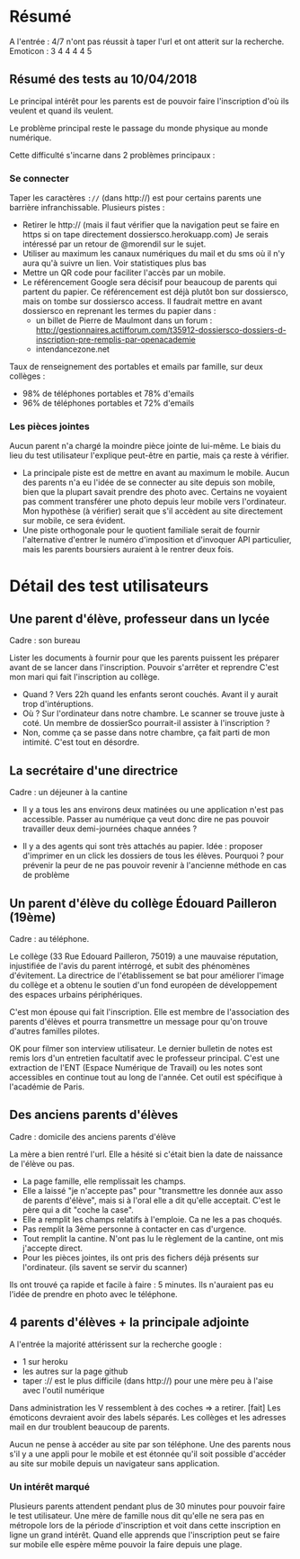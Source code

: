 # Résumé

A l'entrée : 4/7 n'ont pas réussit à taper l'url et ont atterit sur la recherche.
Emoticon : 3 4 4 4 4 5

## Résumé des tests au 10/04/2018

Le principal intérêt pour les parents est de pouvoir faire l'inscription
d'où ils veulent et quand ils veulent.

Le problème principal reste le passage du monde physique au monde numérique.

Cette difficulté s'incarne dans 2 problèmes principaux :

### Se connecter
Taper les caractères `://` (dans http://) est pour certains parents une barrière infranchissable.
Plusieurs pistes :
- Retirer le http:// (mais il faut vérifier que la navigation peut se faire en https si on tape directement dossiersco.herokuapp.com) Je serais intéressé par un retour de @morendil sur le sujet.
- Utiliser au maximum les canaux numériques du mail et du sms où il n'y aura qu'à suivre un lien. Voir statistiques plus bas
- Mettre un QR code pour faciliter l'accès par un mobile.
- Le référencement Google sera décisif pour beaucoup de parents qui partent du papier. Ce référencement est déjà plutôt bon sur dossiersco, mais on tombe sur dossiersco access. Il faudrait mettre en avant dossiersco en reprenant les termes du papier dans :
  - un billet de Pierre de Maulmont dans un forum : http://gestionnaires.actifforum.com/t35912-dossiersco-dossiers-d-inscription-pre-remplis-par-openacademie
  - intendancezone.net

Taux de renseignement des portables et emails par famille, sur deux collèges :
- 98% de téléphones portables et 78% d'emails
- 96% de téléphones portables et 72% d'emails

### Les pièces jointes
Aucun parent n'a chargé la moindre pièce jointe de lui-même. Le biais du lieu du test utilisateur l'explique peut-être en partie, mais ça reste à vérifier.
- La principale piste est de mettre en avant au maximum le mobile. Aucun des parents n'a eu l'idée de se connecter au site depuis son mobile, bien que la plupart savait prendre des photo avec. Certains ne voyaient pas comment transférer une photo depuis leur mobile vers l'ordinateur. Mon hypothèse (à vérifier) serait que s'il accèdent au site directement sur mobile, ce sera évident.
- Une piste orthogonale pour le quotient familiale serait de fournir l'alternative d'entrer le numéro d'imposition et d'invoquer API particulier, mais les parents boursiers auraient à le rentrer deux fois.


# Détail des test utilisateurs

## Une parent d'élève, professeur dans un lycée

Cadre : son bureau

Lister les documents à fournir pour que les parents puissent les préparer avant de se lancer dans l'inscription.
Pouvoir s'arrêter et reprendre
C'est mon mari qui fait l'inscription au collège.
- Quand ? Vers 22h quand les enfants seront couchés. Avant il y aurait trop d'intéruptions.
- Où ? Sur l'ordinateur dans notre chambre. Le scanner se trouve juste à coté.
Un membre de dossierSco pourrait-il assister à l'inscription ?
- Non, comme ça se passe dans notre chambre, ça fait parti de mon intimité. C'est tout en désordre.


## La secrétaire d'une directrice

Cadre : un déjeuner à la cantine

- Il y a tous les ans environs deux matinées ou une application n'est pas accessible. Passer au numérique ça veut donc dire ne pas pouvoir travailler deux demi-journées chaque années ?

- Il y a des agents qui sont très attachés au papier.
Idée : proposer d'imprimer en un click les dossiers de tous les élèves.
Pourquoi ? pour prévenir la peur de ne pas pouvoir revenir à l'ancienne méthode en cas de problème

## Un parent d'élève du collège Édouard Pailleron (19ème)

Cadre : au téléphone.

Le collège (33 Rue Edouard Pailleron, 75019) a une mauvaise réputation,
injustifiée de l'avis du parent intérrogé, et subit des phénomènes d'évitement.
La directrice de l'établissement se bat pour améliorer l'image du collège et a
obtenu le soutien d'un fond européen de développement des espaces urbains périphériques.

C'est mon épouse qui fait l'inscription. Elle est membre de l'association
des parents d'élèves et pourra transmettre un message pour qu'on trouve
d'autres familles pilotes.

OK pour filmer son interview utilisateur.
Le dernier bulletin de notes est remis lors d'un entretien facultatif avec le
professeur principal. C'est une extraction de l'ENT (Espace Numérique de Travail)
ou les notes sont accessibles en continue tout au long de l'année.
Cet outil est spécifique à l'académie de Paris.

## Des anciens parents d'élèves

Cadre : domicile des anciens parents d'élève

La mère a bien rentré l'url. Elle a hésité si c'était bien la date de
naissance de l'élève ou pas.

- La page famille, elle remplissait les champs.
- Elle a laissé "je n'accepte pas" pour "transmettre les donnée aux asso
de parents d'élève", mais si à l'oral elle a dit qu'elle acceptait.
C'est le père qui a dit "coche la case".
- Elle a remplit les champs relatifs à l'emploie. Ca ne les a pas
choqués.
- Pas remplit la 3ème personne à contacter en cas d'urgence.
- Tout remplit la cantine. N'ont pas lu le règlement de la
cantine, ont mis j'accepte direct.
- Pour les pièces jointes, ils ont pris des fichers déjà
présents sur l'ordinateur. (ils savent se servir du scanner)

Ils ont trouvé ça rapide et facile à faire : 5 minutes.
Ils n'auraient pas eu l'idée de prendre en photo avec le
téléphone.

## 4 parents d'élèves + la principale adjointe

A l'entrée la majorité attérissent sur la recherche google :
- 1 sur heroku
- les autres sur la page github
- taper :// est le plus difficile (dans http://) pour une mère peu à l'aise
avec l'outil numérique

Dans administration les V ressemblent à des coches => a retirer. [fait]
Les émoticons devraient avoir des labels séparés.
Les collèges et les adresses mail en dur troublent beaucoup de parents.

Aucun ne pense à accéder au site par son téléphone. Une des parents nous
s'il y a une appli pour le mobile et est étonnée qu'il soit possible
d'accéder au site sur mobile depuis un navigateur sans application.

### Un intérêt marqué

Plusieurs parents attendent pendant plus de 30 minutes pour pouvoir
faire le test utilisateur. Une mère de famille nous dit qu'elle ne
sera pas en métropole lors de la période d'inscription et voit dans
cette inscription en ligne un grand intérêt. Quand elle apprends
que l'inscription peut se faire sur mobile elle espère même pouvoir
la faire depuis une plage.
